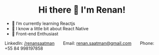 <h1 align="center">Hi there 👋 I'm Renan!</h1>

- 🌱 I’m currently learning Reactjs
- 🌱 I know a little bit about React Native
- 🌱 Front-end Enthusiast


LinkedIn: [/renansaatman](https://linkedin.com/in/renansaatman)&emsp;&emsp;Email: renan.saatman@gmail.com&emsp;&emsp;Phone: +55 84 998197858
